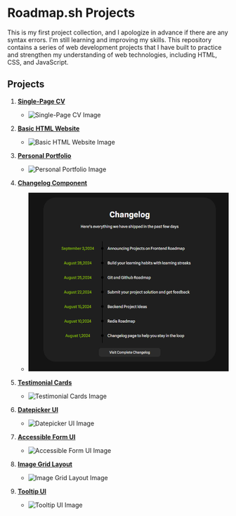 # Roadmap.sh Projects

This is my first project collection, and I apologize in advance if there are any syntax errors. I'm still learning and improving my skills. This repository contains a series of web development projects that I have built to practice and strengthen my understanding of web technologies, including HTML, CSS, and JavaScript.

## Projects

1. **[Single-Page CV](#)**
   - ![Single-Page CV Image](https://link-to-your-image.com/image1.png)
   

2. **[Basic HTML Website](#)**
   - ![Basic HTML Website Image](https://link-to-your-image.com/image2.png)
   

3. **[Personal Portfolio](#)**
   - ![Personal Portfolio Image](https://link-to-your-image.com/image3.png)
   

4. **[Changelog Component](https://roadmap.sh/projects/changelog-component)**
   - ![Changelog Component Image](https://github.com/phakhawat-ck/roadmap.sh-section/blob/main/image%20preview/4.png)
   

5. **[Testimonial Cards](https://roadmap.sh/projects/testimonial-cards)**
   - ![Testimonial Cards Image]((https://github.com/phakhawat-ck/roadmap.sh-section/blob/main/image%20preview/5.png))
   

6. **[Datepicker UI](https://roadmap.sh/projects/datepicker-ui)**
   - ![Datepicker UI Image]((https://github.com/phakhawat-ck/roadmap.sh-section/blob/main/image%20preview/6.png))
   

7. **[Accessible Form UI](https://roadmap.sh/projects/accessible-form-ui)**
   - ![Accessible Form UI Image]((https://github.com/phakhawat-ck/roadmap.sh-section/blob/main/image%20preview/7.png))
   

8. **[Image Grid Layout](https://roadmap.sh/projects/image-grid)**
   - ![Image Grid Layout Image]([https://link-to-your-image.com/image8.png](https://github.com/phakhawat-ck/roadmap.sh-section/blob/main/image%20preview/8.png))
   

9. **[Tooltip UI](https://roadmap.sh/projects/tooltip-ui)**
   - ![Tooltip UI Image]([https://link-to-your-image.com/image9.png](https://github.com/phakhawat-ck/roadmap.sh-section/blob/main/image%20preview/9.png))
   


